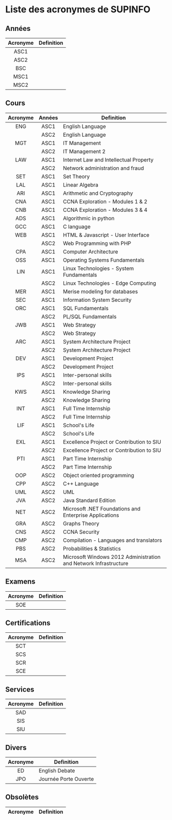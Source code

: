 # Liste des acronymes de SUPINFO

## Années
| Acronyme  | Definition  |
| :-------: | ----------- |
| ASC1      | |
| ASC2      | |
| BSC       | |
| MSC1      | |
| MSC2      | |

## Cours
| Acronyme  | Années    | Definition                                                        |
| :-------: | :-------: | ----------------------------------------------------------------- |
| ENG       | ASC1      | English Language                                                  |
|           | ASC2      | English Language                                                  |
| MGT       | ASC1      | IT Management                                                     |
|           | ASC2      | IT Management 2                                                   |
| LAW       | ASC1      | Internet Law and Intellectual Property                            |
|           | ASC2      | Network administration and fraud                                  |
| SET       | ASC1      | Set Theory                                                        |
| LAL       | ASC1      | Linear Algebra                                                    |
| ARI       | ASC1      | Arithmetic and Cryptography                                       |
| CNA       | ASC1      | CCNA Exploration - Modules 1 & 2                                  |
| CNB       | ASC1      | CCNA Exploration - Modules 3 & 4                                  |
| ADS       | ASC1      | Algorithmic in python                                             |
| GCC       | ASC1      | C language                                                        |
| WEB       | ASC1      | HTML & Javascript - User Interface                                |
|           | ASC2      | Web Programming with PHP                                          |
| CPA       | ASC1      | Computer Architecture                                             |
| OSS       | ASC1      | Operating Systems Fundamentals                                    |
| LIN       | ASC1      | Linux Technologies - System Fundamentals                          |
|           | ASC2      | Linux Technologies - Edge Computing                               |
| MER       | ASC1      | Merise modeling for databases                                     |
| SEC       | ASC1      | Information System Security                                       |
| ORC       | ASC1      | SQL Fundamentals                                                  |
|           | ASC2      | PL/SQL Fundamentals                                               |
| JWB       | ASC1      | Web Strategy                                                      |
|           | ASC2      | Web Strategy                                                      |
| ARC       | ASC1      | System Architecture Project                                       |
|           | ASC2      | System Architecture Project                                       |
| DEV       | ASC1      | Development Project                                               |
|           | ASC2      | Development Project                                               |
| IPS       | ASC1      | Inter-personal skills                                             |
|           | ASC2      | Inter-personal skills                                             |
| KWS       | ASC1      | Knowledge Sharing                                                 |
|           | ASC2      | Knowledge Sharing                                                 |
| INT       | ASC1      | Full Time Internship                                              |
|           | ASC2      | Full Time Internship                                              |
| LIF       | ASC1      | School's Life                                                     |
|           | ASC2      | School's Life                                                     |
| EXL       | ASC1      | Excellence Project or Contribution to SIU                         |
|           | ASC2      | Excellence Project or Contribution to SIU                         |
| PTI       | ASC1      | Part Time Internship                                              |
|           | ASC2      | Part Time Internship                                              |
| OOP       | ASC2      | Object oriented programming                                       |
| CPP       | ASC2      | C++ Language                                                      |
| UML       | ASC2      | UML                                                               |
| JVA       | ASC2      | Java Standard Edition                                             |
| NET       | ASC2      | Microsoft .NET Foundations and Enterprise Applications            |
| GRA       | ASC2      | Graphs Theory                                                     |
| CNS       | ASC2      | CCNA Security                                                     |
| CMP       | ASC2      | Compilation - Languages and translators                           |
| PBS       | ASC2      | Probabilities & Statistics                                        |
| MSA       | ASC2      | Microsoft Windows 2012 Administration and Network Infrastructure  |

## Examens
| Acronyme  | Definition  |
| :-------: | ----------- |
| SOE       | |

## Certifications
| Acronyme  | Definition  |
| :-------: | ----------- |
| SCT       | |
| SCS       | |
| SCR       | |
| SCE       | |

## Services
| Acronyme  | Definition  |
| :-------: | ----------- |
| SAD       | |
| SIS       | |
| SIU       | |

## Divers
| Acronyme  | Definition            |
| :-------: | --------------------- |
| ED        | English Debate        |
| JPO       | Journée Porte Ouverte |

## Obsolètes
| Acronyme  | Definition      |
| :-------: | --------------- |
